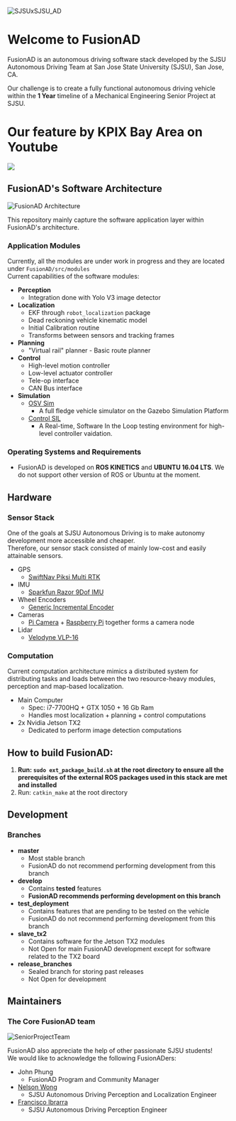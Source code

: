 ![SJSUxSJSU_AD](https://i.imgur.com/4hXBYbz.png)  

# Welcome to FusionAD

FusionAD is an autonomous driving software stack developed by the SJSU Autonomous Driving Team at San Jose State University (SJSU), San Jose, CA.   
    
Our challenge is to create a fully functional autonomous driving vehicle within the **1 Year** timeline of a Mechanical Engineering Senior Project at SJSU.

# Our feature by KPIX Bay Area on Youtube
[![](http://img.youtube.com/vi/WfKbCQZTQx8/0.jpg)](http://www.youtube.com/watch?v=WfKbCQZTQx8 "San Jose State Engineering Students Build Self-Driving Vehicle on Shoestring Budget")

## FusionAD's Software Architecture
![FusionAD Architecture](https://i.imgur.com/e7NYAYK.png)
  
This repository mainly capture the software application layer within FusionAD's architecture.  

### Application Modules
Currently, all the modules are under work in progress and they are located under ```FusionAD/src/modules```  
Current capabilities of the software modules:  
* **Perception**
    * Integration done with Yolo V3 image detector
* **Localization**
    * EKF through ```robot_localization``` package
    * Dead reckoning vehicle kinematic model
    * Initial Calibration routine
    * Transforms between sensors and tracking frames
* **Planning**
    * "Virtual rail" planner - Basic route planner
* **Control**
    * High-level motion controller
    * Low-level actuator controller
    * Tele-op interface
    * CAN Bus interface
* **Simulation**
    * [OSV Sim](https://github.com/SJSU-AD/osv_sim)
        * A full fledge vehicle simulator on the Gazebo Simulation Platform
    * [Control SIL](https://github.com/SJSU-AD/FusionAD/wiki/High-Level-Controller-Software-In-the-Loop-(SIL)-Testing)
        * A Real-time, Software In the Loop testing environment for high-level controller vaidation.  
          
### Operating Systems and Requirements
* FusionAD is developed on **ROS KINETICS** and **UBUNTU 16.04 LTS**. We do not support other version of ROS or Ubuntu at the moment.

## Hardware
### Sensor Stack
One of the goals at SJSU Autonomous Driving is to make autonomy development more accessible and cheaper.    
Therefore, our sensor stack consisted of mainly low-cost and easily attainable sensors.
* GPS
    * [SwiftNav Piksi Multi RTK](https://www.swiftnav.com/piksi-multi)
* IMU
    * [Sparkfun Razor 9Dof IMU](https://www.sparkfun.com/products/14001)
* Wheel Encoders
    * [Generic Incremental Encoder](https://www.amazon.com/Signswise-Incremental-Encoder-Dc5-24v-Voltage/dp/B00UTIFCVA/ref=sr_1_5?ie=UTF8&qid=1548354220&sr=8-5&keywords=rotary+encoders)
* Cameras
    * [Pi Camera](https://www.amazon.com/Keyestudio-Camera-Module-Raspberry-Model/dp/B073RCXGQS/ref=sr_1_8?ie=UTF8&qid=1548354282&sr=8-8&keywords=pi+camera) + [Raspberry Pi](https://www.amazon.com/ELEMENT-Element14-Raspberry-Pi-Motherboard/dp/B07BDR5PDW/ref=sr_1_2?ie=UTF8&qid=1548354319&sr=8-2&keywords=rpi) together forms a camera node
* Lidar
    * [Velodyne VLP-16](https://velodynelidar.com/vlp-16.html)

### Computation
Current computation architecture mimics a distributed system for distributing tasks and loads between the two resource-heavy modules, perception and map-based localization.
* Main Computer
    * Spec:  i7-7700HQ  +  GTX 1050  +  16 Gb Ram
    * Handles most localization + planning + control computations
* 2x Nvidia Jetson TX2
    * Dedicated to perform image detection computations 

## How to build FusionAD:
1. **Run: ```sudo ext_package_build.sh``` at the root directory to ensure all the prerequisites of the external ROS packages used in this stack are met and installed**
2. Run: ```catkin_make``` at the root directory

## Development
### Branches
* **master**
    * Most stable branch
    * FusionAD do not recommend performing development from this branch
* **develop**
    * Contains __tested__ features
    * **__FusionAD recommends performing development on this branch__**
* **test_deployment**
    * Contains features that are pending to be tested on the vehicle
    * FusionAD do not recommend performing development from this branch
* **slave_tx2**
    * Contains software for the Jetson TX2 modules
    * Not Open for main FusionAD development except for software related to the TX2 board
* **release_branches**
    * Sealed branch for storing past releases
    * Not Open for development

## Maintainers
### The Core FusionAD team
![SeniorProjectTeam](https://i.imgur.com/6nWVhY2.png)
    
FusionAD also appreciate the help of other passionate SJSU students!  
We would like to acknowledge the following FusionADers:
* John Phung
    * FusionAD Program and Community Manager
* [Nelson Wong](https://github.com/ntwong0)
    * SJSU Autonomous Driving Perception and Localization Engineer
* [Francisco Ibrarra](https://github.com/Francisco-Ibarra07)
    * SJSU Autonomous Driving Perception Engineer
